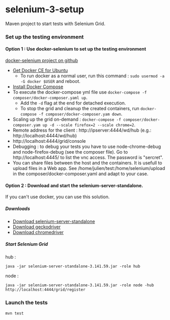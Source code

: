 # selenium-3-setup

Maven project to start tests with Selenium Grid.

### Set up the testing environment

#### Option 1 : Use docker-selenium to set up the testing environment

[docker-selenium project on github](https://github.com/SeleniumHQ/docker-selenium)

* [Get Docker CE for Ubuntu](https://docs.docker.com/install/linux/docker-ce/ubuntu/)
  * To run docker as a normal user, run this command : `sudo usermod -a -G docker $USER` and reboot.
* [Install Docker Compose](https://docs.docker.com/compose/install/)
* To execute the docker-compose yml file use `docker-compose -f composer/docker-composer.yaml up`.
  * Add the `-d` flag at the end for detached execution.
  * To stop the grid and cleanup the created containers, run `docker-compose -f composer/docker-composer.yam down`.
* Scaling up the grid on-demand : `docker-compose -f composer/docker-composer.yam up -d --scale firefox=2 --scale chrome=2`.  
* Remote address for the client : http://ipserver:4444/wd/hub (e.g.: http://localhost:4444/wd/hub)
* http://localhost:4444/grid/console 
* Debugging : to debug your tests you have to use node-chrome-debug and node-firefox-debug (see the composer file). 
Go to http://localhost:4445/ to list the vnc access. The password is "sercret".
* You can share files between the host and the containers. It is usefull to upload files in a Web app. See /home/julien/test:/home/selenium/upload in the composer/docker-composer.yaml and adapt to your case.

#### Option 2 : Download and start the selenium-server-standalone. 

If you can't use docker, you can use this solution.

##### Downloads

* [Download selenium-server-standalone](https://www.seleniumhq.org/download/)
* [Download geckodriver](https://github.com/mozilla/geckodriver/releases)
* [Download chromedriver](http://chromedriver.chromium.org/downloads)

##### Start Selenium Grid

hub :
```
java -jar selenium-server-standalone-3.141.59.jar -role hub
```
node :
```
java -jar selenium-server-standalone-3.141.59.jar -role node -hub http://localhost:4444/grid/register
```

### Launch the tests

`mvn test`
